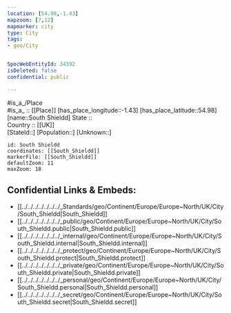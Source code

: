 ```yaml
---
location: [54.98,-1.43] 
mapzoom: [7,12] 
mapmarker: city 
type: City
tags:
- geo/City


SpocWebEntityId: 34392
isDeleted: false
confidential: public

---
```

#is_a_/Place  
#is_a_ :: [[Place]] 
[has_place_longitude::-1.43] 
[has_place_latitude::54.98] 
[name::South Shieldd] 
State ::  
Country :: [[UK]]  
[StateId::] 
[Population::] 
[Unknown::] 


```leaflet
id: South Shieldd
coordinates: [[South_Shieldd]] 
markerFile: [[South_Shieldd]] 
defaultZoom: 11 
maxZoom: 18
```


## Confidential Links & Embeds: 
- [[../../../../../../../_Standards/geo/Continent/Europe/Europe~North/UK/City/South_Shieldd|South_Shieldd]] 
- [[../../../../../../../_public/geo/Continent/Europe/Europe~North/UK/City/South_Shieldd.public|South_Shieldd.public]] 
- [[../../../../../../../_internal/geo/Continent/Europe/Europe~North/UK/City/South_Shieldd.internal|South_Shieldd.internal]] 
- [[../../../../../../../_protect/geo/Continent/Europe/Europe~North/UK/City/South_Shieldd.protect|South_Shieldd.protect]] 
- [[../../../../../../../_private/geo/Continent/Europe/Europe~North/UK/City/South_Shieldd.private|South_Shieldd.private]] 
- [[../../../../../../../_personal/geo/Continent/Europe/Europe~North/UK/City/South_Shieldd.personal|South_Shieldd.personal]] 
- [[../../../../../../../_secret/geo/Continent/Europe/Europe~North/UK/City/South_Shieldd.secret|South_Shieldd.secret]] 
